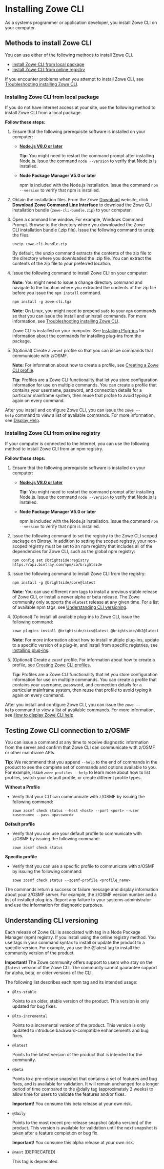 # Installing Zowe CLI

As a systems programmer or application developer, you install Zowe CLI on your computer.

## Methods to install Zowe CLI

You can use either of the following methods to install Zowe CLI.

- [Install Zowe CLI from local package](#installing-zowe-cli-from-local-package)
- [Install Zowe CLI from online registry](#installing-zowe-cli-from-online-registry)

If you encounter problems when you attempt to install Zowe CLI, see [Troubleshooting installing Zowe CLI](../troubleshoot/troubleshootinstall.html#troubleshooting-installing-zowe-cli).

### Installing Zowe CLI from local package

If you do not have internet access at your site, use the following method to install Zowe CLI from a local package.

**Follow these steps:**

1. Ensure that the following prerequisite software is installed on your computer:

    -  [**Node.js V8.0 or later**](https://nodejs.org/en/download/)

        **Tip:** You might need to restart the command prompt after installing Node.js. Issue the command `node --version` to verify that Node.js is installed.

    - **Node Package Manager V5.0 or later**

        npm is included with the Node.js installation. Issue the command `npm --version` to verify that npm is installed.

2. Obtain the installation files. From the Zowe [Download](https://zowe.org/download/) website, click **Download Zowe Command Line Interface** to download the Zowe CLI installation bundle (`zowe-cli-bundle.zip`) to your computer.

3. Open a command line window. For example, Windows Command Prompt. Browse to the directory where you downloaded the Zowe CLI installation bundle (.zip file). Issue the following command to unzip the files:

    ```
    unzip zowe-cli-bundle.zip
    ```

    By default, the unzip command extracts the contents of the zip file to the directory where you downloaded the .zip file. You can extract the contents of the zip file to your preferred location.

4. Issue the following command to install Zowe CLI on your computer:

    **Note:** You might need to issue a change directory command and navigate to the location where you extracted the contents of the zip file before you issue the `npm install` command.

    ```
    npm install -g zowe-cli.tgz 
    ```

    **Note:** On Linux, you might need to prepend `sudo` to your `npm` commands so that you can issue the install and uninstall commands. For more information, see [Troubleshooting installing Zowe CLI](../troubleshoot/troubleshootinstall.html#troubleshooting-installing-zowe-cli).

    Zowe CLI is installed on your computer. See [Installing Plug-ins](cli-installplugins.md) for information about the commands for installing plug-ins from the package.

5. (Optional) Create a `zosmf` profile so that you can issue commands that communicate with z/OSMF.

    **Note:** For information about how to create a profile, see [Creating a Zowe CLI profile](cli-usingcli.md#creating-zowe-cli-profiles).

    **Tip:** Profiles are a Zowe CLI functionality that let you store configuration information for use on multiple commands. You can create a profile that contains your username, password, and connection details for a particular mainframe system, then reuse that profile to avoid typing it again on every command.

After you install and configure Zowe CLI, you can issue the `zowe --help` command to view a list of available commands. For more information, see [Display Help](cli-usingcli.html#displaying-zowe-cli-help).

### Installing Zowe CLI from online registry

If your computer is connected to the Internet, you can use the following method to install Zowe CLI from an npm registry.

**Follow these steps:**

1.  Ensure that the following prerequisite software is installed on your computer:

    - [**Node.js V8.0 or later**](https://nodejs.org/en/download/)

        **Tip:** You might need to restart the command prompt after installing Node.js. Issue the command `node --version` to verify that Node.js is installed.

    - **Node Package Manager V5.0 or later**

        npm is included with the Node.js installation. Issue the command `npm --version` to verify that npm is installed.

2.  Issue the following command to set the registry to the Zowe CLI scoped package on Bintray. In addition to setting the scoped registry, your non-scoped registry must be set to an npm registry that includes all of the dependencies for Zowe CLI, such as the global npm registry:

    ```
    npm config set @brightside:registry https://api.bintray.com/npm/ca/brightside
    ```

3.  Issue the following command to install Zowe CLI from the registry:

    ```
    npm install -g @brightside/core@latest
    ```

    **Note:** You can use different npm tags to install a previous stable release of Zowe CLI, or install a newer alpha or beta release. The Zowe community only supports the `@latest` release at any given time. For a list of available npm tags, see [Understanding CLI versioning](#understanding-cli-versioning).

4. (Optional) To install all available plug-ins to Zowe CLI, issue the following command:

    ```
    zowe plugins install @brightside/cics@latest @brightside/db2@latest
    ```

    **Note:** For more information about how to install multiple plug-ins, update to a specific version of a plug-in, and install from specific registries, see [Installing plug-ins](cli-installplugins.md).


5.  (Optional) Create a `zosmf` profile. For information about how to create a profile, see [Creating Zowe CLI profiles](cli-usingcli.md#creating-zowe-cli-profiles).

    **Tip:** Profiles are a Zowe CLI functionality that let you store configuration information for use on multiple commands. You can create a profile that contains your username, password, and connection details for a particular mainframe system, then reuse that profile to avoid typing it again on every command.

After you install and configure Zowe CLI, you can issue the `zowe --help` command to view a list of available commands. For more information, see [How to display Zowe CLI help](cli-usingcli.html#displaying-zowe-cli-help).


## Testing Zowe CLI connection to z/OSMF
You can issue a command at any time to receive diagnostic information from the server and confirm that Zowe CLI can communicate with z/OSMF or other mainframe APIs. 


**Tip:** We recommend that you append `--help` to the end of commands in the product to see the complete set of commands and options available to you. For example, issue `zowe profiles --help` to learn more about how to list profiles, switch your default profile, or create different profile types.

**Without a Profile**

- Verify that your CLI can communicate with z/OSMF by issuing the following command: 

    ```
    zowe zosmf check status --host <host> --port <port> --user <username> --pass <password> 
    ```

**Default profile**

- Verify that you can use your default profile to communicate with z/OSMF by issuing the following command:

    ```
    zowe zosmf check status
    ```

**Specific profile**

- Verify that you can use a specific profile to communicate with z/OSMF by issuing the following command: 

    ```
    zowe zosmf check status --zosmf-profile <profile_name>
    ```

The commands return a success or failure message and display information about your z/OSMF server. For example, the z/OSMF version number and a list of installed plug-ins. Report any failure to your systems administrator and use the information for diagnostic purposes.

## Understanding CLI versioning

Each release of Zowe CLI is associated with tag in a Node Package Manager (npm) registry. If you install using the online registry method. You use tags in your command syntax to install or update the product to a specific version. For example, you use the @latest tag to install the community version of the product.

**Important!** The Zowe community offers support to users who stay on the `@latest` version of the Zowe CLI. The community cannot gaurantee support for alpha, beta, or older versions of the CLI.

The following list describes each npm tag and its intended usage: 

- `@lts-stable` 
    
    Points to an older, stable version of the product. This version is only updated for bug fixes.

- `@lts-incremental`
    
    Points to a incremental version of the product. This version is only updated to introduce backward-compatible enhancements and bug fixes.

- `@latest` 
    
    Points to the latest version of the product that is intended for the community.

- `@beta`

    Points to a pre-release snapshot that contains a set of features and bug fixes, and is available for validation. It will remain unchanged for a longer period of time compared to the @daily tag (approximately 2 weeks) to allow time for users to validate the features and/or fixes. 

    **Important!** You consume this beta release at your own risk.

- `@daily` 

    Points to the most recent pre-release snapshot (alpha version) of the product. This version is available for validation until the next snapshot is taken after a feature completion or bug fix. 

    **Important!** You consume this alpha release at your own risk.

- `@next` (DEPRECATED)

    This tag is deprecated.